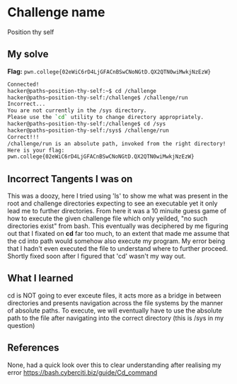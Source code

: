 # Challenge name
Position thy self

## My solve
**Flag:** `pwn.college{02eWiC6rD4LjGFACnBSwCNoNGtD.QX2QTN0wiMwkjNzEzW}`

```bash
Connected!
hacker@paths~position-thy-self:~$ cd /challenge
hacker@paths~position-thy-self:/challenge$ /challenge/run
Incorrect...
You are not currently in the /sys directory.
Please use the `cd` utility to change directory appropriately.
hacker@paths~position-thy-self:/challenge$ cd /sys
hacker@paths~position-thy-self:/sys$ /challenge/run
Correct!!!
/challenge/run is an absolute path, invoked from the right directory!
Here is your flag:
pwn.college{02eWiC6rD4LjGFACnBSwCNoNGtD.QX2QTN0wiMwkjNzEzW}
```

## Incorrect Tangents I was on
This was a doozy, here I tried using 'ls' to show me what was present in the root and challenge directories expecting to see an executable yet it only lead me to further directories. From here it was a 10 minuite guess game of how to execute the given challenge file which only yeilded, "no such directories exist" from bash. This eventually was deciphered by me figuring out that I fixated on **cd** far too much, to an extent that made me assume that the cd into path would somehow also execute my program. My error being that I hadn't even executed the file to understand where to further proceed. Shortly fixed soon after I figured that 'cd' wasn't my way out. 

## What I learned
cd is NOT going to ever exceute files, it acts more as a bridge in between directories and presents navigation across the file systems by the manner of absolute paths. To execute, we will eventually have to use the absolute path to the file after navigating into the correct directory (this is /sys in my question)

## References
None, had a quick look over this to clear understanding after realising my error https://bash.cyberciti.biz/guide/Cd_command
